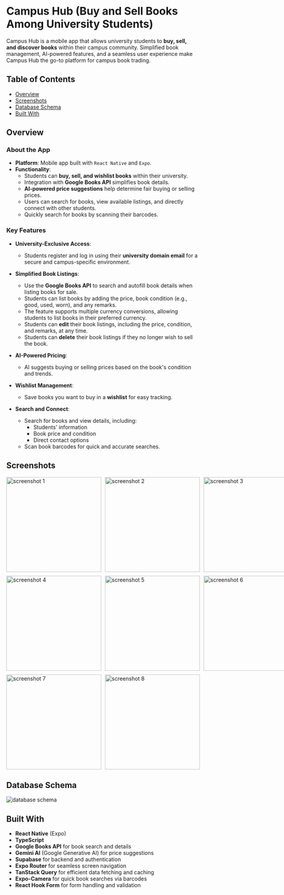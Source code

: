 # Campus Hub (Buy and Sell Books Among University Students)

Campus Hub is a mobile app that allows university students to **buy, sell, and discover books** within their campus community. Simplified book management, AI-powered features, and a seamless user experience make Campus Hub the go-to platform for campus book trading.

## Table of Contents

- [Overview](#overview)
- [Screenshots](#screenshots)
- [Database Schema](#database-schema)
- [Built With](#built-with)

## Overview

### About the App

- **Platform**: Mobile app built with `React Native` and `Expo`.
- **Functionality**:
  - Students can **buy, sell, and wishlist books** within their university.
  - Integration with **Google Books API** simplifies book details.
  - **AI-powered price suggestions** help determine fair buying or selling prices.
  - Users can search for books, view available listings, and directly connect with other students.
  - Quickly search for books by scanning their barcodes.

### Key Features

- **University-Exclusive Access**:
  - Students register and log in using their **university domain email** for a secure and campus-specific environment.

- **Simplified Book Listings**:
  - Use the **Google Books API** to search and autofill book details when listing books for sale.
  - Students can list books by adding the price, book condition (e.g., good, used, worn), and any remarks.
  - The feature supports multiple currency conversions, allowing students to list books in their preferred currency.
  - Students can **edit** their book listings, including the price, condition, and remarks, at any time.
  - Students can **delete** their book listings if they no longer wish to sell the book.

- **AI-Powered Pricing**:
  - AI suggests buying or selling prices based on the book's condition and trends.

- **Wishlist Management**:
  - Save books you want to buy in a **wishlist** for easy tracking.

- **Search and Connect**:
  - Search for books and view details, including:
    - Students' information
    - Book price and condition
    - Direct contact options
  - Scan book barcodes for quick and accurate searches.


## Screenshots

<div style="display: grid; grid-template-columns: repeat(3, 1fr); gap: 10px;">
<img src="https://i.imgur.com/JItL1ol.png" alt="screenshot 1" width="250"/>
<img src="https://i.imgur.com/jXtiGpT.png" alt="screenshot 2" width="250"/>
<img src="https://i.imgur.com/XPxCWpE.png" alt="screenshot 3" width="250"/>
<img src="https://i.imgur.com/Cvh0kMU.png" alt="screenshot 4" width="250"/>
<img src="https://i.imgur.com/YwtWAZS.png" alt="screenshot 5" width="250"/>
<img src="https://i.imgur.com/GWEbjQs.png" alt="screenshot 6" width="250"/>
<img src="https://i.imgur.com/u3pl57t.png" alt="screenshot 7" width="250"/>
<img src="https://i.imgur.com/JMH2Gvv.png" alt="screenshot 8" width="250"/>
</div>

## Database Schema
<img src="https://i.imgur.com/hQ3n0Rs.png" alt="database schema"/>


## Built With

- **React Native** (Expo)
- **TypeScript**
- **Google Books API** for book search and details
- **Gemini AI** (Google Generative AI) for price suggestions
- **Supabase** for backend and authentication
- **Expo Router** for seamless screen navigation
- **TanStack Query** for efficient data fetching and caching
- **Expo-Camera** for quick book searches via barcodes
- **React Hook Form** for form handling and validation
